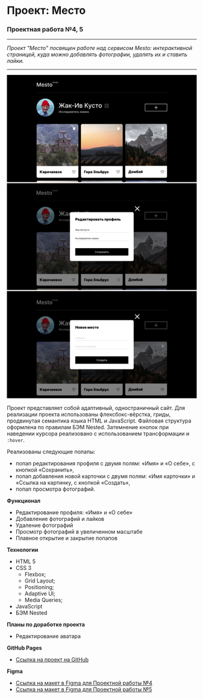 # Проект: Место
### Проектная работа №4, 5
___
_Проект "Место" посвящен работе над сервисом Mesto: интерактивной страницей, куда можно добавлять фотографии, удалять их и ставить лайки._
___
![Alt text](images/MAIN%20PAGE%20DELETE%20ICON.png)
![Alt text](images/readme_image.png)
![Alt text](images/NEW%20ITEM%20FORM%20EMPTY.png)

Проект представляет собой адаптивный, одностраничный сайт.
Для реализации проекта использованы флексбокс-вёрстка, гриды, продвинутая семантика языка HTML и JavaScript.
Файловая структура оформлена по правилам БЭМ Nested.
Затемнение кнопок при наведении курсора реализовано с использованием трансформации и ```:hover```.

Реализованы следующие попапы:
* попап редактирования профиля с двумя полям: «Имя» и «О себе», с кнопкой «Сохранить»,
* попап добавления новой карточки с двумя полям: «Имя карточки» и «Ссылка на картинку, с кнопкой «Создать»,
* попап просмотра фотографий.

**Функционал**
* Редактирование профиля: «Имя» и «О себе»
* Добавление фотографий и лайков
* Удаление фотографий
* Просмотр фотографий в увеличенном масштабе
* Плавное открытие и закрытие попапов


**Технологии**
* HTML 5
* CSS 3
  * Flexbox;
  * Grid Layout;
  * Positioning;
  * Adaptive UI;
  * Media Queries;
* JavaScript
* БЭМ Nested

**Планы по доработке проекта**
* Редактирование аватара


**GitHub Pages**
* [Ссылка на проект на GitHub](https://vixen86.github.io/mesto/)

**Figma**

* [Ссылка на макет в Figma для Проектной работы №4](https://www.figma.com/file/2cn9N9jSkmxD84oJik7xL7/JavaScript.-Sprint-4?node-id=0%3A1)
* [Ссылка на макет в Figma для Проектной работы №5](https://www.figma.com/file/bjyvbKKJN2naO0ucURl2Z0/JavaScript.-Sprint-5?type=design&node-id=0-1&t=ddzeOktENPTGcbAm-0)
